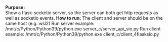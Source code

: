 **Purpose:**  
Show a flask-socketio server, so the server can both get http requests as well as socketio events.
**How to run:**
The client and server should be on the same host (e.g. wsl2)
Run server example: /mnt/c/Python/Python39/python.exe server_c/server_api_sio.py 
Run client example: /mnt/c/Python/Python39/python.exe client_c/client_4flasksio.py